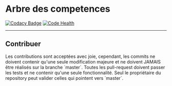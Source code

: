 # Arbre des competences

[![Codacy Badge](https://api.codacy.com/project/badge/Grade/bb24e635ff1b489380ddf43c869e6f7c)](https://app.codacy.com/project/Le_Carre_Libre/arbre_competences/dashboard)
[![Code Health](https://landscape.io/github/nils-van-zuijlen/arbre_competences/master/landscape.svg?style=flat)](https://landscape.io/github/nils-van-zuijlen/arbre_competences/master)

------------

## Contribuer
Les contributions sont acceptées avec joie, cependant, les commits ne doivent contenir qu'une seule modification majeure et ne doivent JAMAIS être réalisés sur la branche ´master´. Toutes les pull-request doivent passer les tests et ne contenir qu'une seule fonctionnalité. Seul le propriétaire du repository peut valider celles qui pointent vers ´master´.
